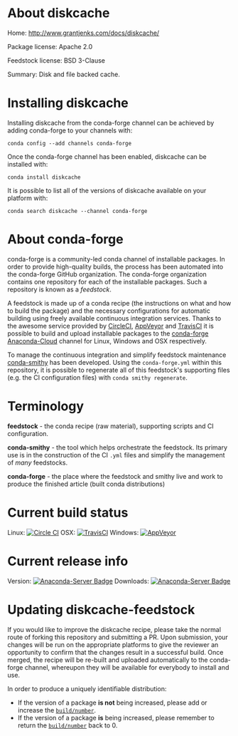 About diskcache
===============

Home: http://www.grantjenks.com/docs/diskcache/

Package license: Apache 2.0

Feedstock license: BSD 3-Clause

Summary: Disk and file backed cache.



Installing diskcache
====================

Installing diskcache from the conda-forge channel can be achieved by adding conda-forge to your channels with:

```
conda config --add channels conda-forge
```

Once the conda-forge channel has been enabled, diskcache can be installed with:

```
conda install diskcache
```

It is possible to list all of the versions of diskcache available on your platform with:

```
conda search diskcache --channel conda-forge
```


About conda-forge
=================

conda-forge is a community-led conda channel of installable packages.
In order to provide high-quality builds, the process has been automated into the
conda-forge GitHub organization. The conda-forge organization contains one repository
for each of the installable packages. Such a repository is known as a *feedstock*.

A feedstock is made up of a conda recipe (the instructions on what and how to build
the package) and the necessary configurations for automatic building using freely
available continuous integration services. Thanks to the awesome service provided by
[CircleCI](https://circleci.com/), [AppVeyor](http://www.appveyor.com/)
and [TravisCI](https://travis-ci.org/) it is possible to build and upload installable
packages to the [conda-forge](https://anaconda.org/conda-forge)
[Anaconda-Cloud](http://docs.anaconda.org/) channel for Linux, Windows and OSX respectively.

To manage the continuous integration and simplify feedstock maintenance
[conda-smithy](http://github.com/conda-forge/conda-smithy) has been developed.
Using the ``conda-forge.yml`` within this repository, it is possible to regenerate all of
this feedstock's supporting files (e.g. the CI configuration files) with ``conda smithy regenerate``.


Terminology
===========

**feedstock** - the conda recipe (raw material), supporting scripts and CI configuration.

**conda-smithy** - the tool which helps orchestrate the feedstock.
                   Its primary use is in the construction of the CI ``.yml`` files
                   and simplify the management of *many* feedstocks.

**conda-forge** - the place where the feedstock and smithy live and work to
                  produce the finished article (built conda distributions)

Current build status
====================

Linux: [![Circle CI](https://circleci.com/gh/conda-forge/diskcache-feedstock.svg?style=svg)](https://circleci.com/gh/conda-forge/diskcache-feedstock)
OSX: [![TravisCI](https://travis-ci.org/conda-forge/diskcache-feedstock.svg?branch=master)](https://travis-ci.org/conda-forge/diskcache-feedstock)
Windows: [![AppVeyor](https://ci.appveyor.com/api/projects/status/github/conda-forge/diskcache-feedstock?svg=True)](https://ci.appveyor.com/project/conda-forge/diskcache-feedstock/branch/master)

Current release info
====================
Version: [![Anaconda-Server Badge](https://anaconda.org/conda-forge/diskcache/badges/version.svg)](https://anaconda.org/conda-forge/diskcache)
Downloads: [![Anaconda-Server Badge](https://anaconda.org/conda-forge/diskcache/badges/downloads.svg)](https://anaconda.org/conda-forge/diskcache)


Updating diskcache-feedstock
============================

If you would like to improve the diskcache recipe, please take the normal
route of forking this repository and submitting a PR. Upon submission, your changes will
be run on the appropriate platforms to give the reviewer an opportunity to confirm that the
changes result in a successful build. Once merged, the recipe will be re-built and uploaded
automatically to the conda-forge channel, whereupon they will be available for everybody to
install and use.

In order to produce a uniquely identifiable distribution:
 * If the version of a package **is not** being increased, please add or increase
   the [``build/number``](http://conda.pydata.org/docs/building/meta-yaml.html#build-number-and-string).
 * If the version of a package **is** being increased, please remember to return
   the [``build/number``](http://conda.pydata.org/docs/building/meta-yaml.html#build-number-and-string)
   back to 0.
